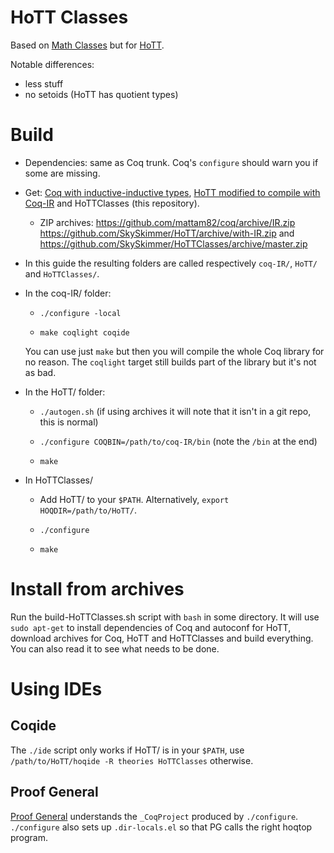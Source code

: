 # HoTT Classes

Based on [Math Classes](https://math-classes.github.io/) but for [HoTT](https://github.com/hott/hott).

Notable differences:
- less stuff
- no setoids (HoTT has quotient types)

# Build

- Dependencies: same as Coq trunk. Coq's `configure` should warn you if some are missing.

- Get: [Coq with inductive-inductive types](https://github.com/mattam82/coq/tree/IR), [HoTT modified to compile with Coq-IR](https://github.com/SkySkimmer/HoTT/tree/with-IR) and HoTTClasses (this repository).

	- ZIP archives: https://github.com/mattam82/coq/archive/IR.zip https://github.com/SkySkimmer/HoTT/archive/with-IR.zip and https://github.com/SkySkimmer/HoTTClasses/archive/master.zip

- In this guide the resulting folders are called respectively `coq-IR/`, `HoTT/` and `HoTTClasses/`.

- In the coq-IR/ folder:

    - `./configure -local`

	- `make coqlight coqide`

	You can use just `make` but then you will compile the whole Coq library for no reason. The `coqlight` target still builds part of the library but it's not as bad.

- In the HoTT/ folder:

	- `./autogen.sh` (if using archives it will note that it isn't in a git repo, this is normal)

	- `./configure COQBIN=/path/to/coq-IR/bin` (note the `/bin` at the end)

	- `make`

- In HoTTClasses/

	- Add HoTT/ to your `$PATH`. Alternatively, `export HOQDIR=/path/to/HoTT/`.

	- `./configure`

	- `make`

# Install from archives
Run the build-HoTTClasses.sh script with `bash` in some directory. It will use `sudo apt-get` to install dependencies of Coq and autoconf for HoTT, download archives for Coq, HoTT and HoTTClasses and build everything.
You can also read it to see what needs to be done.

# Using IDEs

## Coqide

The `./ide` script only works if HoTT/ is in your `$PATH`, use `/path/to/HoTT/hoqide -R theories HoTTClasses` otherwise.

## Proof General

[Proof General](https://github.com/ProofGeneral/PG/) understands the `_CoqProject` produced by `./configure`. `./configure` also sets up `.dir-locals.el` so that PG calls the right hoqtop program.

